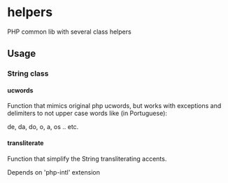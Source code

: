 # helpers

PHP common lib with several class helpers

## Usage

### String class

#### ucwords

Function that mimics original php ucwords, but works with exceptions and delimiters to not upper case words like (in Portuguese):

de, da, do, o, a, os .. etc.

#### transliterate

Function that simplify the String transliterating accents.

Depends on 'php-intl' extension
